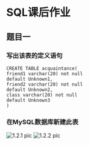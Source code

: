 # SQL课后作业

## 题目一

### 写出该表的定义语句
```
CREATE TABLE acquaintance(
friend1 varchar(20) not null
default Unknown1,
friend2 varchar(20) not null
default Unknown2,
class varchar(20) not null
default Unknown3
)
```

### 在MySQL数据库新建此表
![1.2.1 pic](https://github.com/JayKay7812/Database-Theory/blob/master/课后作业03/image/1.2.1.png)
![1.2.2 pic](https://github.com/JayKay7812/Database-Theory/blob/master/课后作业03/image/1.2.2.png)

